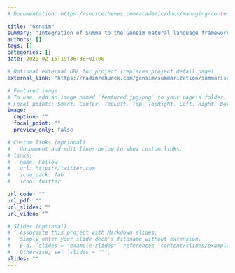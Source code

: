 ```yaml
---
# Documentation: https://sourcethemes.com/academic/docs/managing-content/

title: "Gensim"
summary: "Integration of Summa to the Gensim natural language framework."
authors: []
tags: []
categories: []
date: 2020-02-15T19:36:38+01:00

# Optional external URL for project (replaces project detail page).
external_link: "https://radimrehurek.com/gensim/summarization/summariser.html"

# Featured image
# To use, add an image named `featured.jpg/png` to your page's folder.
# Focal points: Smart, Center, TopLeft, Top, TopRight, Left, Right, BottomLeft, Bottom, BottomRight.
image:
  caption: ""
  focal_point: ""
  preview_only: false

# Custom links (optional).
#   Uncomment and edit lines below to show custom links.
# links:
# - name: Follow
#   url: https://twitter.com
#   icon_pack: fab
#   icon: twitter

url_code: ""
url_pdf: ""
url_slides: ""
url_video: ""

# Slides (optional).
#   Associate this project with Markdown slides.
#   Simply enter your slide deck's filename without extension.
#   E.g. `slides = "example-slides"` references `content/slides/example-slides.md`.
#   Otherwise, set `slides = ""`.
slides: ""
---
```

